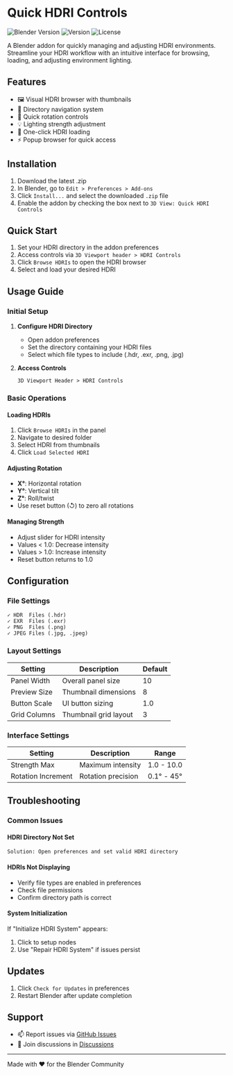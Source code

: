 # Quick HDRI Controls

![Blender Version](https://img.shields.io/badge/Blender-4.2.0+-blue.svg)
![Version](https://img.shields.io/badge/Version-0.8-green.svg)
![License](https://img.shields.io/badge/License-MIT-yellow.svg)

A Blender addon for quickly managing and adjusting HDRI environments. Streamline your HDRI workflow with an intuitive interface for browsing, loading, and adjusting environment lighting.

## Features

- 🖼️ Visual HDRI browser with thumbnails
- 📂 Directory navigation system
- 🔄 Quick rotation controls
- 💡 Lighting strength adjustment
- 🎯 One-click HDRI loading
- ⚡ Popup browser for quick access

## Installation

1. Download the latest .zip
2. In Blender, go to `Edit > Preferences > Add-ons`
3. Click `Install...` and select the downloaded `.zip` file
4. Enable the addon by checking the box next to `3D View: Quick HDRI Controls`

## Quick Start

1. Set your HDRI directory in the addon preferences
2. Access controls via `3D Viewport header > HDRI Controls`
3. Click `Browse HDRIs` to open the HDRI browser
4. Select and load your desired HDRI

## Usage Guide

### Initial Setup

1. **Configure HDRI Directory**
   - Open addon preferences
   - Set the directory containing your HDRI files
   - Select which file types to include (.hdr, .exr, .png, .jpg)

2. **Access Controls**
   ```
   3D Viewport Header > HDRI Controls
   ```

### Basic Operations

#### Loading HDRIs
1. Click `Browse HDRIs` in the panel
2. Navigate to desired folder
3. Select HDRI from thumbnails
4. Click `Load Selected HDRI`

#### Adjusting Rotation
- **X°**: Horizontal rotation
- **Y°**: Vertical tilt
- **Z°**: Roll/twist
- Use reset button (↺) to zero all rotations

#### Managing Strength
- Adjust slider for HDRI intensity
- Values < 1.0: Decrease intensity
- Values > 1.0: Increase intensity
- Reset button returns to 1.0

## Configuration

### File Settings
```
✓ HDR  Files (.hdr)
✓ EXR  Files (.exr)
✓ PNG  Files (.png)
✓ JPEG Files (.jpg, .jpeg)
```

### Layout Settings
| Setting | Description | Default |
|---------|-------------|---------|
| Panel Width | Overall panel size | 10 |
| Preview Size | Thumbnail dimensions | 8 |
| Button Scale | UI button sizing | 1.0 |
| Grid Columns | Thumbnail grid layout | 3 |

### Interface Settings
| Setting | Description | Range |
|---------|-------------|-------|
| Strength Max | Maximum intensity | 1.0 - 10.0 |
| Rotation Increment | Rotation precision | 0.1° - 45° |

## Troubleshooting

### Common Issues

#### HDRI Directory Not Set
```
Solution: Open preferences and set valid HDRI directory
```

#### HDRIs Not Displaying
- Verify file types are enabled in preferences
- Check file permissions
- Confirm directory path is correct

#### System Initialization
If "Initialize HDRI System" appears:
1. Click to setup nodes
2. Use "Repair HDRI System" if issues persist

## Updates

1. Click `Check for Updates` in preferences
2. Restart Blender after update completion

## Support

- 📫 Report issues via [GitHub Issues](https://github.com/mdreece/Quick-HDRI-Controls/issues)
- 💬 Join discussions in [Discussions](https://github.com/mdreece/Quick-HDRI-Controls/discussions)

---
Made with ❤️ for the Blender Community
